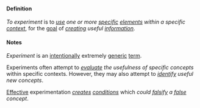 #### Definition

*To experiment* is to *[use](https://github.com/gcassel/Modular-Organization-Terminology/blob/master/terms/use.md) one or more [specific](https://github.com/gcassel/Modular-Organization-Terminology/blob/master/terms/specific.md) [elements](https://github.com/gcassel/Modular-Organization-Terminology/blob/master/terms/element.md) within a specific [context](https://github.com/gcassel/Modular-Organization-Terminology/blob/master/terms/context.md)*, for the [goal](https://github.com/gcassel/Modular-Organization-Terminology/blob/master/terms/goal.md) of *[creating](https://github.com/gcassel/Modular-Organization-Terminology/blob/master/terms/create.md) useful [information](https://github.com/gcassel/Modular-Organization-Terminology/blob/master/terms/information.md)*.

#### Notes

*Experiment* is an [intentionally](https://github.com/gcassel/Modular-Organization-Terminology/blob/master/terms/intention.md) extremely [generic](https://github.com/gcassel/Modular-Organization-Terminology/blob/master/terms/generic.md) [term](https://github.com/gcassel/Modular-Organization-Terminology/blob/master/terms/term.md). 
		
Experiments often attempt to *[evaluate](https://github.com/gcassel/Modular-Organization-Terminology/blob/master/terms/value.md) the usefulness of specific concepts* within specific contexts.  However, they may also attempt to *[identify](https://github.com/gcassel/Modular-Organization-Terminology/blob/master/terms/identify.md) useful new concepts*.

[Effective](https://github.com/gcassel/Modular-Organization-Terminology/blob/master/terms/effective.md) experimentation *[creates](https://github.com/gcassel/Modular-Organization-Terminology/blob/master/terms/create.md) [conditions](https://github.com/gcassel/Modular-Organization-Terminology/blob/master/terms/status.md)* which *could [falsify](https://github.com/gcassel/Modular-Organization-Terminology/blob/master/terms/contradict.md) a [false](https://github.com/gcassel/Modular-Organization-Terminology/blob/master/terms/false.md) concept*.
